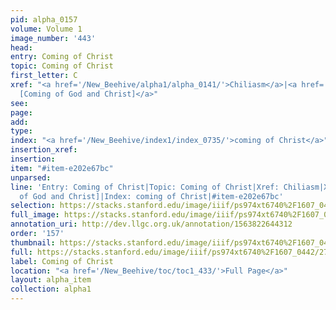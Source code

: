 ```yaml
---
pid: alpha_0157
volume: Volume 1
image_number: '443'
head: 
entry: Coming of Christ
topic: Coming of Christ
first_letter: C
xref: "<a href='/New_Beehive/alpha1/alpha_0141/'>Chiliasm</a>|<a href='/New_Beehive/toc/toc2_203/'>1047
  [Coming of God and Christ]</a>"
see: 
page: 
add: 
type: 
index: "<a href='/New_Beehive/index1/index_0735/'>coming of Christ</a>"
insertion_xref: 
insertion: 
item: "#item-e202e67bc"
unparsed: 
line: 'Entry: Coming of Christ|Topic: Coming of Christ|Xref: Chiliasm|Xref: 1047 [Coming
  of God and Christ]|Index: coming of Christ|#item-e202e67bc'
selection: https://stacks.stanford.edu/image/iiif/ps974xt6740%2F1607_0442/275,227,3203,523/full/0/default.jpg
full_image: https://stacks.stanford.edu/image/iiif/ps974xt6740%2F1607_0442/full/full/0/default.jpg
annotation_uri: http://dev.llgc.org.uk/annotation/1563822644312
order: '157'
thumbnail: https://stacks.stanford.edu/image/iiif/ps974xt6740%2F1607_0442/275,227,600,180/250,/0/default.jpg
full: https://stacks.stanford.edu/image/iiif/ps974xt6740%2F1607_0442/275,227,3203,523/full/0/default.jpg
label: Coming of Christ
location: "<a href='/New_Beehive/toc/toc1_433/'>Full Page</a>"
layout: alpha_item
collection: alpha1
---
```

